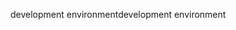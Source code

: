 <span data-ttu-id="5d368-101">development environment</span><span class="sxs-lookup"><span data-stu-id="5d368-101">development environment</span></span>